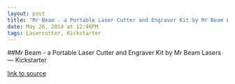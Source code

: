 ```yaml
---
layout: post
title: "Mr Beam - a Portable Laser Cutter and Engraver Kit by Mr Beam Lasers — Kickstarter"
date: May 26, 2014 at 12:46PM
tags: Lasercutter, Kickstarter
---
```

##Mr Beam - a Portable Laser Cutter and Engraver Kit by Mr Beam Lasers — Kickstarter

[link to source](http://ift.tt/RnJZ6N) 
